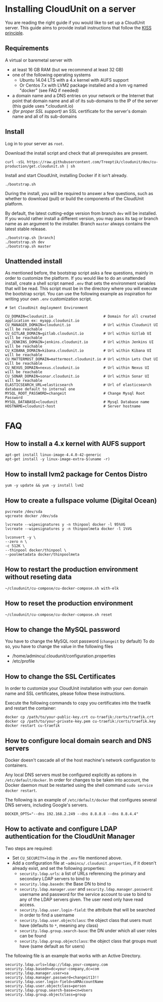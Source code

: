 # Installing CloudUnit on a server

You are reading the right guide if you would like to set up a CloudUnit server.
This guide aims to provide install instructions that follow the [KISS principle](https://en.wikipedia.org/wiki/KISS_principle).

## Requirements

A virtual or baremetal server with
* at least 16 GB RAM (but we recommend at least 32 GB)
* one of the following operating systems
  * Ubuntu 14.04 LTS with a 4.x kernel with AUFS support
  * Or Centos 7.x with LVM2 package installed and a lvm vg named "docker" (see FAQ if needed)
* a domain name and a DNS entries on your network or the Internet that point that domain name and all of its sub-domains to the IP of the server (this guide uses *.cloudunit.io)
* _(for proper SSL support)_ an SSL certificate for the server's domain name and all of its sub-domains

## Install

Log in to your server as `root`.

Download the install script and check that all prerequisites are present.

```
curl -sSL https://raw.githubusercontent.com/Treeptik/cloudunit/dev/cu-production/get.cloudunit.sh | sh
```

Install and start CloudUnit, installing Docker if it isn't already.

```
./bootstrap.sh
```

During the install, you will be required to answer a few questions, such as whether to download (pull) or
build the components of the CloudUnit platform.

By default, the latest cutting-edge version from branch `dev` will be installed. If you would rather install
a different version, you may pass its tag or branch name as an argument to the installer. Branch `master` always
contains the latest stable release.

```
./bootstrap.sh [branch]
./bootstrap.sh dev
./bootstrap.sh master
```

## Unattended install

As mentioned before, the bootstrap script asks a few questions, mainly in order to customize the platform.
If you would like to do an unattended install, create a shell script named `.env` that sets the environment
variables that will be read. This script must be in the directory where you will execute the bootstrap script.
You can use the following example as inspiration for writing your own `.env` customization script.

```
# Set CloudUnit deployment Environment

CU_DOMAIN=cloudunit.io                       # Domain for all created application ex: myapp.cloudunit.io
CU_MANAGER_DOMAIN=cloudunit.io               # Url within Cloudunit UI will be reachable
CU_GITLAB_DOMAIN=gitlab.cloudunit.io         # Url within Gitlab UI will be reachable
CU_JENKINS_DOMAIN=jenkins.cloudunit.io       # Url within Jenkins UI will be reachable
CU_KIBANA_DOMAIN=kibana.cloudunit.io         # Url within Kibana UI will be reachable
CU_MATTERMOST_DOMAIN=mattermost.cloudunit.io # Url within Lets Chat UI will be reachable
CU_NEXUS_DOMAIN=nexus.cloudunit.io           # Url within Nexus UI will be reachable
CU_SONAR_DOMAIN=sonar.cloudunit.io           # Url within Sonar UI will be reachable
ELASTICSEARCH_URL=elasticsearch              # Url of elasticsearch database default to internal one
MYSQL_ROOT_PASSWORD=changeit                 # Change Mysql Root Password
MYSQL_DATABASE=cloudunit                     # Mysql Database name
HOSTNAME=cloudunit-host                      # Server hostname
```

# FAQ


## How to install a 4.x kernel with AUFS support

```
apt-get install linux-image-4.4.0-42-generic
apt-get install -y linux-image-extra-$(uname -r)

```

## How to install lvm2 package for Centos Distro

```
yum -y update && yum -y install lvm2

```

## How to create a fullspace volume (Digital Ocean)

```
pvcreate /dev/sda
vgcreate docker /dev/sda

lvcreate --wipesignatures y -n thinpool docker -l 95%VG
lvcreate --wipesignatures y -n thinpoolmeta docker -l 1%VG

lvconvert -y \
--zero n \
-c 512K \
--thinpool docker/thinpool \
--poolmetadata docker/thinpoolmeta
```

## How to restart the production environment without reseting data

```
~/cloudunit/cu-compose/cu-docker-compose.sh with-elk
```

## How to reset the production environment 

```
~/cloudunit/cu-compose/cu-docker-compose.sh reset
```

## How to change the MySQL password

You have to change the MySQL root password (`changeit` by default)
To do so, you have to change the value in the following files
* /home/admincu/.cloudunit/configuration.properties
* /etc/profile

## How to change the SSL Certificates

In order to customize your CloudUnit installation with your own domain name and SSL certificates,
please follow these instructions.

Execute the following commands to copy you certificates into the traefik and restart the container:

```
docker cp /path/to/your-public-key.crt cu-traefik:/certs/traefik.crt 
docker cp /path/to/your-private-key.pem cu-traefik:/certs/traefik.key
docker restart cu-traefik
``` 

## How to configure local domain search and DNS servers

Docker doesn't cascade all of the host machine's network configuration to containers.

Any local DNS servers must be configured explicitly as options in `/etc/default/docker`.
In order for changes to be taken into account, the Docker daemon must be restarted using the shell command `sudo service docker restart`.

The following is an example of `/etc/default/docker` that configures several DNS servers, including Google's servers.

```
DOCKER_OPTS="--dns 192.168.2.249 --dns 8.8.8.8 --dns 8.8.4.4"
```

## How to activate and configure LDAP authentication for the CloudUnit Manager

Two steps are required:
* Set `CU_SECURITY=ldap` in the `.env` file mentioned above.
* Add a configuration file at `~admincu/.cloudunit.properties`, if it doesn't already exist, and set the following properties:
  * `security.ldap.urls`: a list of URLs referencing the primary and secondary LDAP servers to bind to
  * `security.ldap.basedn`: the Base DN to bind to
  * `security.ldap.manager.user` and `security.ldap.manager.password`: username and password for the service account to use to bind to any of the LDAP servers given. The user need only have read access.
  * `security.ldap.user.login-field`: the attribute that will be searched in order to find a username
  * `security.ldap.user.objectclass`: the object class that users must have (defaults to `*`, meaning any class)
  * `security.ldap.group.search-base`: the DN under which all user roles can be found
  * `security.ldap.group.objectclass`: the object class that groups must have (same default as for users)

The following file is an example that works with an Active Directory.

```
security.ldap.urls=ldap://ldap.your-company.com
security.ldap.basedn=dc=your-company,dc=com
security.ldap.manager.user=sa
security.ldap.manager.password=changeit13!!
security.ldap.user.login-field=sAMAccountName
security.ldap.user.objectclass=person
security.ldap.group.search-base=cn=Users
security.ldap.group.objectclass=group
```

